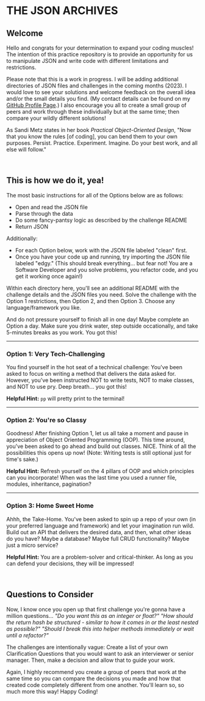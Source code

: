 # THE JSON ARCHIVES

## Welcome 
Hello and congrats for your determination to expand your coding muscles! The intention of this practice repository is to provide an opportunity for us to manipulate JSON and write code with different limitations and restrictions. 

Please note that this is a work in progress. I will be adding additional directories of JSON files and challenges in the coming months (2023). I would love to see your solutions and welcome feedback on the overall idea and/or the small details you find. (My contact details can be found on my [GitHub Profile Page](https://github.com/MelTravelz).) I also encourage you all to create a small group of peers and work through these individually but at the same time; then compare your wildly different solutions!

As Sandi Metz states in her book *Practical Object-Oriented Design*, "Now that you know the rules [of coding], you can bend them to your own purposes. Persist. Practice. Experiment. Imagine. Do your best work, and all else will follow."

<br>

## This is how we do it, yea!

The most basic instructions for all of the Options below are as follows: 
- Open and read the JSON file
- Parse through the data
- Do some fancy-pantsy logic as described by the challenge README
- Return JSON

Additionally:
- For each Option below, work with the JSON file labeled "clean" first.
- Once you have your code up and running, try importing the JSON file labeled "edgy." (This should break everything... but fear not! You are a Software Developer and you solve problems, you refactor code, and you get it working once again!)

Within each directory here, you'll see an additional README with the challenge details and the JSON files you need. Solve the challenge with the Option 1 restrictions, then Option 2, and then Option 3. Choose any language/framework you like.

And do not pressure yourself to finish all in one day! Maybe complete an Option a day. Make sure you drink water, step outside occationally, and take 5-minutes breaks as you work. You got this!

---

### Option 1: Very Tech-Challenging
You find yourself in the hot seat of a technical challenge: You've been asked to focus on writing a method that delivers the data asked for. However, you've been instructed NOT to write tests, NOT to make classes, and NOT to use pry. Deep breath... you got this!

**Helpful Hint:** `pp` will pretty print to the terminal!

---

### Option 2: You're so Classy
Goodness! After finishing Option 1, let us all take a moment and pause in appreciation of Object Oriented Programming (OOP). This time around, you've been asked to go ahead and build out classes. NICE. Think of all the possibilities this opens up now! (Note: Writing tests is still optional just for time's sake.)

**Helpful Hint:** Refresh yourself on the 4 pillars of OOP and which principles can you incorporate! When was the last time you used a runner file, modules, inheritance, pagination?

---

### Option 3: Home Sweet Home
Ahhh, the Take-Home. You've been asked to spin up a repo of your own (in your preferred language and framework) and let your imagination run wild. Build out an API that delivers the desired data, and then, what other ideas do you have? Maybe a database? Maybe full CRUD functionality? Maybe just a micro service?

**Helpful Hint:** You are a problem-solver and critical-thinker. As long as you can defend your decisions, they will be impressed!

<br>

## Questions to Consider
Now, I know once you open up that first challenge you're gonna have a million questions... *"Do you want this as an integer or float?" "How should the return hash be structured - similar to how it comes in or the least nested as possible?" "Should I break this into helper methods immediately or wait until a refactor?"* 

The challenges are intentionally vague: Create a list of your own Clarification Questions that you would want to ask an interviewer or senior manager. Then, make a decision and allow that to guide your work.

Again, I highly recommend you create a group of peers that work at the same time so you can compare the decisions you made and how that created code completely different from one another. You'll learn so, so much more this way! Happy Coding!

